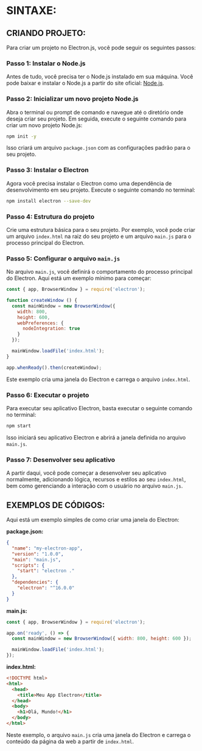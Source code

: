 # SINTAXE:
## CRIANDO PROJETO:
Para criar um projeto no Electron.js, você pode seguir os seguintes passos:

### Passo 1: Instalar o Node.js
Antes de tudo, você precisa ter o Node.js instalado em sua máquina. Você pode baixar e instalar o Node.js a partir do site oficial: [Node.js](https://nodejs.org/).

### Passo 2: Inicializar um novo projeto Node.js
Abra o terminal ou prompt de comando e navegue até o diretório onde deseja criar seu projeto. Em seguida, execute o seguinte comando para criar um novo projeto Node.js:

```bash
npm init -y
```

Isso criará um arquivo `package.json` com as configurações padrão para o seu projeto.

### Passo 3: Instalar o Electron
Agora você precisa instalar o Electron como uma dependência de desenvolvimento em seu projeto. Execute o seguinte comando no terminal:

```bash
npm install electron --save-dev
```

### Passo 4: Estrutura do projeto
Crie uma estrutura básica para o seu projeto. Por exemplo, você pode criar um arquivo `index.html` na raiz do seu projeto e um arquivo `main.js` para o processo principal do Electron.

### Passo 5: Configurar o arquivo `main.js`
No arquivo `main.js`, você definirá o comportamento do processo principal do Electron. Aqui está um exemplo mínimo para começar:

```javascript
const { app, BrowserWindow } = require('electron');

function createWindow () {
  const mainWindow = new BrowserWindow({
    width: 800,
    height: 600,
    webPreferences: {
      nodeIntegration: true
    }
  });

  mainWindow.loadFile('index.html');
}

app.whenReady().then(createWindow);
```

Este exemplo cria uma janela do Electron e carrega o arquivo `index.html`.

### Passo 6: Executar o projeto
Para executar seu aplicativo Electron, basta executar o seguinte comando no terminal:

```bash
npm start
```

Isso iniciará seu aplicativo Electron e abrirá a janela definida no arquivo `main.js`.

### Passo 7: Desenvolver seu aplicativo
A partir daqui, você pode começar a desenvolver seu aplicativo normalmente, adicionando lógica, recursos e estilos ao seu `index.html`, bem como gerenciando a interação com o usuário no arquivo `main.js`.

## EXEMPLOS DE CÓDIGOS:
Aqui está um exemplo simples de como criar uma janela do Electron:

**package.json:**
```json
{
  "name": "my-electron-app",
  "version": "1.0.0",
  "main": "main.js",
  "scripts": {
    "start": "electron ."
  },
  "dependencies": {
    "electron": "^16.0.0"
  }
}
```

**main.js:**
```javascript
const { app, BrowserWindow } = require('electron');

app.on('ready', () => {
  const mainWindow = new BrowserWindow({ width: 800, height: 600 });

  mainWindow.loadFile('index.html');
});
```

**index.html:**
```html
<!DOCTYPE html>
<html>
  <head>
    <title>Meu App Electron</title>
  </head>
  <body>
    <h1>Olá, Mundo!</h1>
  </body>
</html>
```

Neste exemplo, o arquivo `main.js` cria uma janela do Electron e carrega o conteúdo da página da web a partir de `index.html`.
 